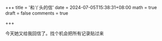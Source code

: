 +++
title = '和丫头的信'
date = 2024-07-05T15:38:31+08:00
math = true                                
draft = false
comments = true

+++

今天她又给我回信了。找个机会把所有记录贴过来
